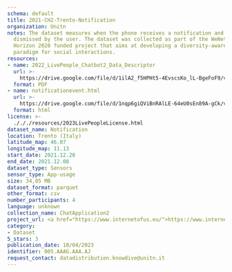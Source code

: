 ```yaml
---
schema: default
title: 2021-CH2-Trento-Notification
organization: Unitn
notes: The dataset measures when the phone receives a notification and when it is
  dismissed by the user. The dataset was collected as part of the WeNet project, a
  Horizon 2020 funded project that aims at developing a diversity-aware, machine-mediated
  paradigm for social interactions.
resources:
- name: 2022_LivePeople_Chatbot2_Data_Descriptor
  url: >-
    https://drive.google.com/file/d/1ilA2_f5HPHt5-4EvscsKo_lL-BgeFoF9/view?usp=sharing
  format: PDF
- name: notificationevent.html
  url: >-
    https://drive.google.com/file/d/1nqp6giQViBnRAlLE-64eU0sEn89A-gCk/view?usp=sharing
  format: html
license: >-
  ./././resources/2023LivePeopleLicense.html
dataset_name: Notification
location: Trento (Italy)
latitude_map: 46.07
longitude_map: 11.13
start_date: 2021.12.20
end_date: 2021.12.08
dataset_type: Sensors
sensor_type: App-usage
size: 34,05 MB
dataset_format: parquet
other_format: csv
number_participants: 4
language: unknown
collection_name: ChatApplication2
project_url: <a href="https://www.internetofus.eu/">https://www.internetofus.eu/</a>
category:
- Dataset
5_stars: 3
publication_date: 18/04/2023
identifier: 005.AAAG.AAA.AJ
request_contact: datadistribution.knowdive@unitn.it
---
```

